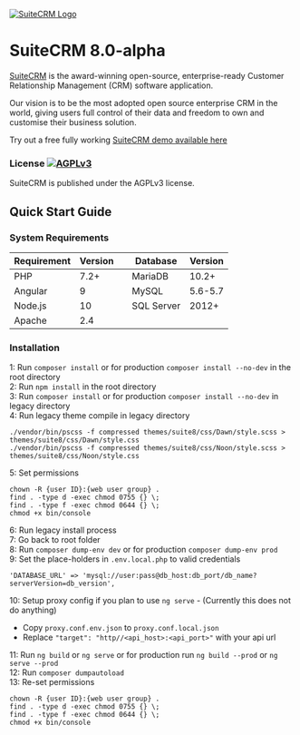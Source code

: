 [![SuiteCRM Logo](https://suitecrm.com/wp-content/uploads/2017/12/logo.png)](https://suitecrm.com)

# SuiteCRM 8.0-alpha

[SuiteCRM](https://suitecrm.com) is the award-winning open-source, enterprise-ready Customer Relationship Management (CRM) software application.

Our vision is to be the most adopted open source enterprise CRM in the world, giving users full control of their data and freedom to own and customise their business solution.

Try out a free fully working [SuiteCRM demo available here](https://suitecrm.com/demo/)

### License [![AGPLv3](https://img.shields.io/github/license/suitecrm/suitecrm.svg)](./legacy/LICENSE.txt)

SuiteCRM is published under the AGPLv3 license.

## Quick Start Guide

### System Requirements

|  Requirement |  Version | |  Database |  Version |
|---|---|---|---|---|
|  PHP | 7.2+ | | MariaDB | 10.2+ |
|  Angular | 9 | | MySQL | 5.6-5.7|
|  Node.js | 10 | | SQL Server | 2012+ |
|  Apache | 2.4 |

### Installation
1: Run `composer install` or for production `composer install --no-dev` in the root directory <br/>
2: Run `npm install` in the root directory <br/>
3: Run `composer install` or for production `composer install --no-dev` in legacy directory <br/>
4: Run legacy theme compile in legacy directory <br/>
```
./vendor/bin/pscss -f compressed themes/suite8/css/Dawn/style.scss > themes/suite8/css/Dawn/style.css
./vendor/bin/pscss -f compressed themes/suite8/css/Noon/style.scss > themes/suite8/css/Noon/style.css
```
5: Set permissions <br/>
```
chown -R {user ID}:{web user group} .
find . -type d -exec chmod 0755 {} \;
find . -type f -exec chmod 0644 {} \;
chmod +x bin/console
``` 
6: Run legacy install process <br/>
7: Go back to root folder <br/>
8: Run `composer dump-env dev` or for production `composer dump-env prod` <br/>
9: Set the place-holders in `.env.local.php` to valid credentials <br/>
```
'DATABASE_URL' => 'mysql://user:pass@db_host:db_port/db_name?serverVersion=db_version',
```

10: Setup proxy config if you plan to use `ng serve` - (Currently this does not do anything) <br/>
* Copy `proxy.conf.env.json` to `proxy.conf.local.json` <br/>
* Replace `"target": "http//<api_host>:<api_port>"` with your api url <br/>

11: Run `ng build` or `ng serve` or for production run `ng build --prod` or `ng serve --prod` <br/>
12: Run `composer dumpautoload` <br/>
13: Re-set permissions <br/>
```
chown -R {user ID}:{web user group} .
find . -type d -exec chmod 0755 {} \;
find . -type f -exec chmod 0644 {} \;
chmod +x bin/console
```
